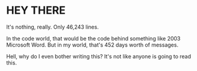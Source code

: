 # HEY THERE
It's nothing, really.  Only 46,243 lines. 

In the code world, that would be the code behind something like 2003 Microsoft Word. But in my world, that's 452 days worth of messages.


Hell, why do I even bother writing this? It's not like anyone is going to read this. 